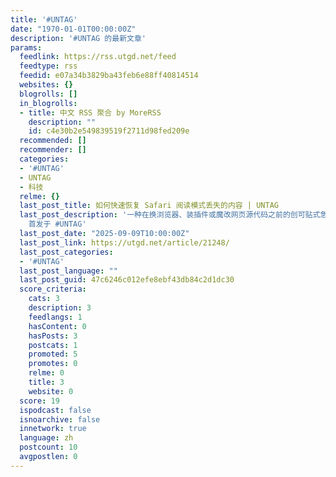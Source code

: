 ```yaml
---
title: '#UNTAG'
date: "1970-01-01T00:00:00Z"
description: '#UNTAG 的最新文章'
params:
  feedlink: https://rss.utgd.net/feed
  feedtype: rss
  feedid: e07a34b3829ba43feb6e88ff40814514
  websites: {}
  blogrolls: []
  in_blogrolls:
  - title: 中文 RSS 聚合 by MoreRSS
    description: ""
    id: c4e30b2e549839519f2711d98fed209e
  recommended: []
  recommender: []
  categories:
  - '#UNTAG'
  - UNTAG
  - 科技
  relme: {}
  last_post_title: 如何快速恢复 Safari 阅读模式丢失的内容 | UNTAG
  last_post_description: '一种在换浏览器、装插件或魔改网页源代码之前的创可贴式急救方案。阅读全文本文 《如何快速恢复 Safari 阅读模式丢失的内容》
    首发于 #UNTAG'
  last_post_date: "2025-09-09T10:00:00Z"
  last_post_link: https://utgd.net/article/21248/
  last_post_categories:
  - '#UNTAG'
  last_post_language: ""
  last_post_guid: 47c6246c012efe8ebf43db84c2d1dc30
  score_criteria:
    cats: 3
    description: 3
    feedlangs: 1
    hasContent: 0
    hasPosts: 3
    postcats: 1
    promoted: 5
    promotes: 0
    relme: 0
    title: 3
    website: 0
  score: 19
  ispodcast: false
  isnoarchive: false
  innetwork: true
  language: zh
  postcount: 10
  avgpostlen: 0
---
```

